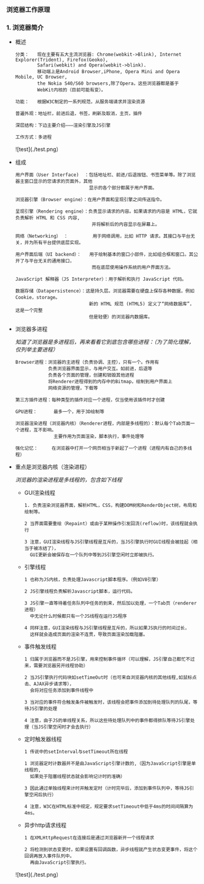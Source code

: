 ### 浏览器工作原理

### 1. 浏览器简介

  * 概述
  
        分类：   现在主要有五大主流浏览器: Chrome(webkit->Blink), Internet Explorer(Trident), Firefox(Geoko), 
                Safari(webkit) and Opera(webkit->blink).
                移动端上是Android Browser,iPhone, Opera Mini and Opera Mobile, UC Browser, 
                the Nokia S40/S60 browsers,除了Opera，这些浏览器都是基于
                WebKit内核的（目前可能有变）。
  
        功能：   根据W3C制定的一系列规范，从服务端请求并渲染资源
  
        普遍外观：地址栏，前进后退，书签，刷新及取消，主页，插件
  
        深层结构：下边主要介绍———渲染引擎及JS引擎
  
        工作方式：多进程
        
    ![test](./test.png）

  * 组成
  
        用户界面（User Interface)  ：包括地址栏、前进/后退按钮、书签菜单等。除了浏览器主窗口显示的您请求的页面外，其他
                                   显示的各个部分都属于用户界面。
  
        浏览器引擎（Browser engine）：在用户界面和呈现引擎之间传送指令。
  
        呈现引擎（Rendering engine）：负责显示请求的内容。如果请求的内容是 HTML，它就负责解析 HTML 和 CSS 内容,
                                    并将解析后的内容显示在屏幕上。
  
        网络（Networking） ：         用于网络调用，比如 HTTP 请求。其接口与平台无关，并为所有平台提供底层实现。
  
        用户界面后端（UI backend）：   用于绘制基本的窗口小部件，比如组合框和窗口。其公开了与平台无关的通用接口，
                                    而在底层使用操作系统的用户界面方法。
  
        JavaScript 解释器（JS Interpreter）：用于解析和执行 JavaScript 代码。
  
        数据存储（Datapersistence）：这是持久层。浏览器需要在硬盘上保存各种数据，例如 Cookie，storage。
                                   新的 HTML 规范 (HTML5) 定义了“网络数据库”，这是一个完整
                                   但是轻便）的浏览器内数据库。

  * 浏览器多进程
  
      *知道了浏览器是多进程后，再来看看它到底包含哪些进程：（为了简化理解，仅列举主要进程）*

        Browser进程：浏览器的主进程（负责协调、主控），只有一个。作用有
                    负责浏览器界面显示，与用户交互。如前进，后退等
                    负责各个页面的管理，创建和销毁其他进程
                    将Renderer进程得到的内存中的Bitmap，绘制到用户界面上
                    网络资源的管理，下载等
  
        第三方插件进程：每种类型的插件对应一个进程，仅当使用该插件时才创建
  
        GPU进程：      最多一个，用于3D绘制等
  
        浏览器渲染进程（浏览器内核）（Renderer进程，内部是多线程的）：默认每个Tab页面一个进程，互不影响。
                      主要作用为页面渲染，脚本执行，事件处理等
  
        强化记忆：     在浏览器中打开一个网页相当于新起了一个进程（进程内有自己的多线程）
  
* 重点是浏览器内核（渲染进程）
  
  *浏览器的渲染进程是多线程的，包含如下线程*
 
  * GUI渲染线程
  
        1. 负责渲染浏览器界面，解析HTML，CSS，构建DOM树和RenderObject树，布局和绘制等。
   
        2 当界面需要重绘（Repaint）或由于某种操作引发回流(reflow)时，该线程就会执行
   
        3 注意，GUI渲染线程与JS引擎线程是互斥的，当JS引擎执行时GUI线程会被挂起（相当于被冻结了），
          GUI更新会被保存在一个队列中等到JS引擎空闲时立即被执行。
  
  * 引擎线程
     
        1 也称为JS内核，负责处理Javascript脚本程序。（例如V8引擎）
     
        2 JS引擎线程负责解析Javascript脚本，运行代码。
  
        3 JS引擎一直等待着任务队列中任务的到来，然后加以处理，一个Tab页（renderer进程）
          中无论什么时候都只有一个JS线程在运行JS程序
     
        4 同样注意，GUI渲染线程与JS引擎线程是互斥的，所以如果JS执行的时间过长，
          这样就会造成页面的渲染不连贯，导致页面渲染加载阻塞。
  
   * 事件触发线程
      
         1 归属于浏览器而不是JS引擎，用来控制事件循环（可以理解，JS引擎自己都忙不过来，需要浏览器另开线程协助）
    
         2 当JS引擎执行代码块如setTimeOut时（也可来自浏览器内核的其他线程,如鼠标点击、AJAX异步请求等），
           会将对应任务添加到事件线程中
  
         3 当对应的事件符合触发条件被触发时，该线程会把事件添加到待处理队列的队尾，等待JS引擎的处理
  
         4 注意，由于JS的单线程关系，所以这些待处理队列中的事件都得排队等待JS引擎处理（当JS引擎空闲时才会去执行）

   * 定时触发器线程
    
         1 传说中的setInterval与setTimeout所在线程
  
         1 浏览器定时计数器并不是由JavaScript引擎计数的,（因为JavaScript引擎是单线程的, 
           如果处于阻塞线程状态就会影响记计时的准确）
     
         3 因此通过单独线程来计时并触发定时（计时完毕后，添加到事件队列中，等待JS引擎空闲后执行）
  
         4 注意，W3C在HTML标准中规定，规定要求setTimeout中低于4ms的时间间隔算为4ms。
  
   * 异步http请求线程
   
         1 在XMLHttpRequest在连接后是通过浏览器新开一个线程请求
  
         2 将检测到状态变更时，如果设置有回调函数，异步线程就产生状态变更事件，将这个回调再放入事件队列中。
           再由JavaScript引擎执行。
           
    ![test](./test.png）    
